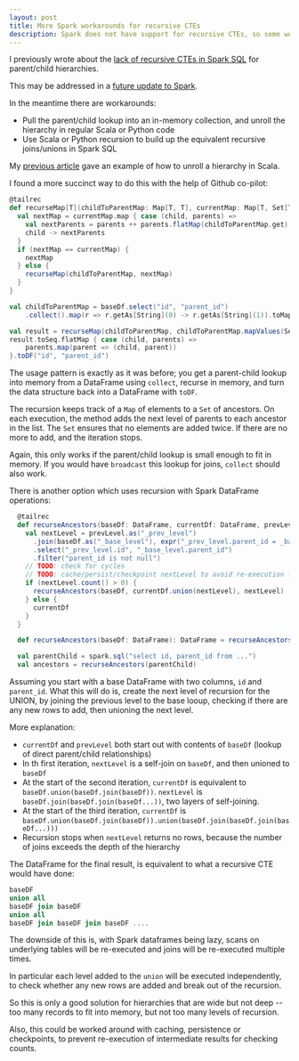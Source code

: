 ```yaml
---
layout: post
title: More Spark workarounds for recursive CTEs
description: Spark does not have support for recursive CTEs, so some workarounds are necessary
---
```


I previously wrote about the [lack of recursive CTEs in Spark SQL](2022-04-23-spark-cte-workaround.md) for parent/child hierarchies.

This may be addressed in a [future update to Spark](https://github.com/apache/spark/pull/40744).

In the meantime there are workarounds:

- Pull the parent/child lookup into an in-memory collection, and unroll the hierarchy in regular Scala or Python code
- Use Scala or Python recursion to build up the equivalent recursive joins/unions in Spark SQL

My [previous article](2022-04-23-spark-cte-workaround.md) gave an example of how to unroll a hierarchy in Scala.

I found a more succinct way to do this with the help of Github co-pilot:

```scala
@tailrec
def recurseMap[T](childToParentMap: Map[T, T], currentMap: Map[T, Set[T]]): Map[T, Set[T]] = {
  val nextMap = currentMap.map { case (child, parents) =>
    val nextParents = parents ++ parents.flatMap(childToParentMap.get)
    child -> nextParents
  }
  if (nextMap == currentMap) {
    nextMap
  } else {
    recurseMap(childToParentMap, nextMap)
  }
}

val childToParentMap = baseDf.select("id", "parent_id")
    .collect().map(r => r.getAs[String](0) -> r.getAs[String](1)).toMap

val result = recurseMap(childToParentMap, childToParentMap.mapValues(Set(_)))
result.toSeq.flatMap { case (child, parents) =>
    parents.map(parent => (child, parent))
}.toDF("id", "parent_id")
```

The usage pattern is exactly as it was before; you get a parent-child lookup into memory
from a DataFrame using `collect`, recurse in memory, and turn the data structure back into a DataFrame with `toDF`.

The recursion keeps track of a `Map` of elements to a `Set` of ancestors.  On each
execution, the method adds the next level of parents to each ancestor in the list.  The
`Set` ensures that no elements are added twice.  If there are no more to add, and the
iteration stops.

Again, this only works if the parent/child lookup is small enough to fit in memory.  If 
you would have `broadcast` this lookup for joins, `collect` should also work.

There is another option which uses recursion with Spark DataFrame operations:

```scala
  @tailrec
  def recurseAncestors(baseDf: DataFrame, currentDf: DataFrame, prevLevel: DataFrame): DataFrame = {
    val nextLevel = prevLevel.as("_prev_level")
      .join(baseDf.as("_base_level"), expr("_prev_level.parent_id = _base_level.id"), "inner")
      .select("_prev_level.id", "_base_level.parent_id")
      .filter("parent_id is not null")
    // TODO: check for cycles
    // TODO: cache/persist/checkpoint nextLevel to avoid re-execution for count
    if (nextLevel.count() > 0) {
      recurseAncestors(baseDf, currentDf.union(nextLevel), nextLevel)
    } else {
      currentDf
    }
  }

  def recurseAncestors(baseDf: DataFrame): DataFrame = recurseAncestors(baseDf, baseDf, baseDf)

  val parentChild = spark.sql("select id, parent_id from ...")
  val ancestors = recurseAncestors(parentChild)
```

Assuming you start with a base DataFrame with two columns, `id` and `parent_id`.
What this will do is, create the next level of recursion for the UNION, by 
joining the previous level to the base looup, checking if there are any new rows
to add, then unioning the next level.

More explanation:
* `currentDf` and `prevLevel` both start out with contents of `baseDf` (lookup of direct parent/child relationships)
* In th first iteration, `nextLevel` is a self-join on `baseDf`, and then unioned to `baseDf` 
* At the start of the second iteration, `currentDf` is equivalent to `baseDf.union(baseDf.join(baseDf))`.  `nextLevel` is `baseDf.join(baseDf.join(baseDf...))`, two layers of self-joining.
* At the start of the third iteration, `currentDf` is `baseDf.union(baseDf.join(baseDf)).union(baseDf.join(baseDf.join(baseDf...)))`
* Recursion stops when `nextLevel` returns no rows, because the number of joins exceeds the depth of the hierarchy

The DataFrame for the final result, is equivalent to what a recursive CTE would have done:
```sql
baseDF
union all
baseDF join baseDF
union all
baseDF join baseDF join baseDF .... 
```
The downside of this is, with Spark dataframes being lazy, scans on underlying tables 
will be re-executed and joins will be re-executed multiple times.

In particular each level added to the `union` will be executed independently, to 
check whether any new rows are added and break out of the recursion.

So this is only a good solution for hierarchies that are wide but not deep -- too many
records to fit into memory, but not too many levels of recursion. 

Also, this could be worked around with caching, persistence or checkpoints, to prevent
re-execution of intermediate results for checking counts.
